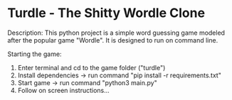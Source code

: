 # Turdle - The Shitty Wordle Clone

Description: This python project is a simple word guessing game modeled after the popular game "Wordle". It is designed to run on command line.

Starting the game:

1. Enter terminal and cd to the game folder ("turdle")
2. Install dependencies -> run command "pip install -r requirements.txt"
2. Start game -> run command "python3 main.py"
3. Follow on screen instructions...




